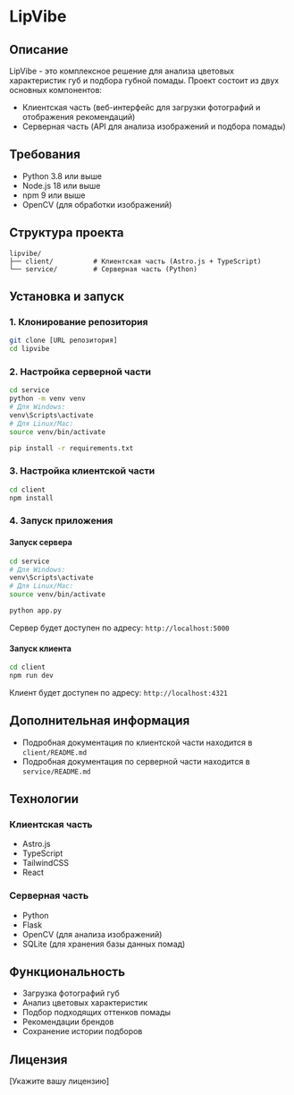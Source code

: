 # LipVibe

## Описание

LipVibe - это комплексное решение для анализа цветовых характеристик губ и подбора губной помады. Проект состоит из двух основных компонентов:

- Клиентская часть (веб-интерфейс для загрузки фотографий и отображения рекомендаций)
- Серверная часть (API для анализа изображений и подбора помады)

## Требования

- Python 3.8 или выше
- Node.js 18 или выше
- npm 9 или выше
- OpenCV (для обработки изображений)

## Структура проекта

```
lipvibe/
├── client/          # Клиентская часть (Astro.js + TypeScript)
└── service/         # Серверная часть (Python)
```

## Установка и запуск

### 1. Клонирование репозитория

```bash
git clone [URL репозитория]
cd lipvibe
```

### 2. Настройка серверной части

```bash
cd service
python -m venv venv
# Для Windows:
venv\Scripts\activate
# Для Linux/Mac:
source venv/bin/activate

pip install -r requirements.txt
```

### 3. Настройка клиентской части

```bash
cd client
npm install
```

### 4. Запуск приложения

#### Запуск сервера

```bash
cd service
# Для Windows:
venv\Scripts\activate
# Для Linux/Mac:
source venv/bin/activate

python app.py
```

Сервер будет доступен по адресу: `http://localhost:5000`

#### Запуск клиента

```bash
cd client
npm run dev
```

Клиент будет доступен по адресу: `http://localhost:4321`

## Дополнительная информация

- Подробная документация по клиентской части находится в `client/README.md`
- Подробная документация по серверной части находится в `service/README.md`

## Технологии

### Клиентская часть

- Astro.js
- TypeScript
- TailwindCSS
- React

### Серверная часть

- Python
- Flask
- OpenCV (для анализа изображений)
- SQLite (для хранения базы данных помад)

## Функциональность

- Загрузка фотографий губ
- Анализ цветовых характеристик
- Подбор подходящих оттенков помады
- Рекомендации брендов
- Сохранение истории подборов

## Лицензия

[Укажите вашу лицензию]
